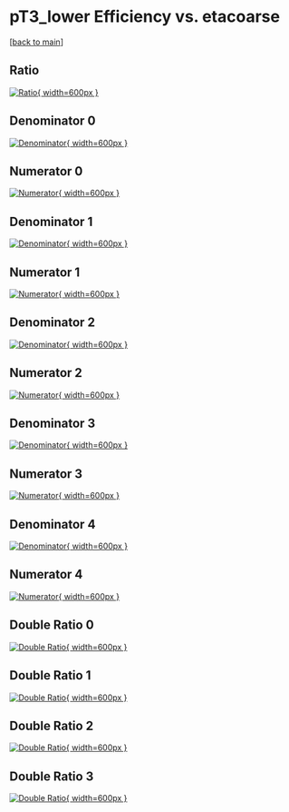 # pT3_lower Efficiency vs. etacoarse

[[back to main](./)]



## Ratio

[![Ratio](../mtv/var/pT3_lower_base_0_1_eff_etacoarse.png){ width=600px }](../mtv/var/pT3_lower_base_0_1_eff_etacoarse.pdf)

## Denominator 0

[![Denominator](../mtv/den/pT3_lower_base_0_1_eff_etacoarse_den0.png){ width=600px }](../mtv/den/pT3_lower_base_0_1_eff_etacoarse_den0.pdf)

## Numerator 0

[![Numerator](../mtv/num/pT3_lower_base_0_1_eff_etacoarse_num0.png){ width=600px }](../mtv/num/pT3_lower_base_0_1_eff_etacoarse_num0.pdf)

## Denominator 1

[![Denominator](../mtv/den/pT3_lower_base_0_1_eff_etacoarse_den1.png){ width=600px }](../mtv/den/pT3_lower_base_0_1_eff_etacoarse_den1.pdf)

## Numerator 1

[![Numerator](../mtv/num/pT3_lower_base_0_1_eff_etacoarse_num1.png){ width=600px }](../mtv/num/pT3_lower_base_0_1_eff_etacoarse_num1.pdf)

## Denominator 2

[![Denominator](../mtv/den/pT3_lower_base_0_1_eff_etacoarse_den2.png){ width=600px }](../mtv/den/pT3_lower_base_0_1_eff_etacoarse_den2.pdf)

## Numerator 2

[![Numerator](../mtv/num/pT3_lower_base_0_1_eff_etacoarse_num2.png){ width=600px }](../mtv/num/pT3_lower_base_0_1_eff_etacoarse_num2.pdf)

## Denominator 3

[![Denominator](../mtv/den/pT3_lower_base_0_1_eff_etacoarse_den3.png){ width=600px }](../mtv/den/pT3_lower_base_0_1_eff_etacoarse_den3.pdf)

## Numerator 3

[![Numerator](../mtv/num/pT3_lower_base_0_1_eff_etacoarse_num3.png){ width=600px }](../mtv/num/pT3_lower_base_0_1_eff_etacoarse_num3.pdf)

## Denominator 4

[![Denominator](../mtv/den/pT3_lower_base_0_1_eff_etacoarse_den4.png){ width=600px }](../mtv/den/pT3_lower_base_0_1_eff_etacoarse_den4.pdf)

## Numerator 4

[![Numerator](../mtv/num/pT3_lower_base_0_1_eff_etacoarse_num4.png){ width=600px }](../mtv/num/pT3_lower_base_0_1_eff_etacoarse_num4.pdf)

## Double Ratio 0

[![Double Ratio](../mtv/ratio/pT3_lower_base_0_1_eff_etacoarse_ratio0.png){ width=600px }](../mtv/ratio/pT3_lower_base_0_1_eff_etacoarse_ratio0.pdf)

## Double Ratio 1

[![Double Ratio](../mtv/ratio/pT3_lower_base_0_1_eff_etacoarse_ratio1.png){ width=600px }](../mtv/ratio/pT3_lower_base_0_1_eff_etacoarse_ratio1.pdf)

## Double Ratio 2

[![Double Ratio](../mtv/ratio/pT3_lower_base_0_1_eff_etacoarse_ratio2.png){ width=600px }](../mtv/ratio/pT3_lower_base_0_1_eff_etacoarse_ratio2.pdf)

## Double Ratio 3

[![Double Ratio](../mtv/ratio/pT3_lower_base_0_1_eff_etacoarse_ratio3.png){ width=600px }](../mtv/ratio/pT3_lower_base_0_1_eff_etacoarse_ratio3.pdf)

